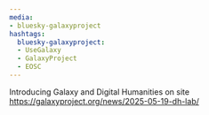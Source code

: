 ```yaml
---
media:
- bluesky-galaxyproject
hashtags:
  bluesky-galaxyproject:
  - UseGalaxy
  - GalaxyProject
  - EOSC
---
```

Introducing Galaxy and Digital Humanities on site
https://galaxyproject.org/news/2025-05-19-dh-lab/